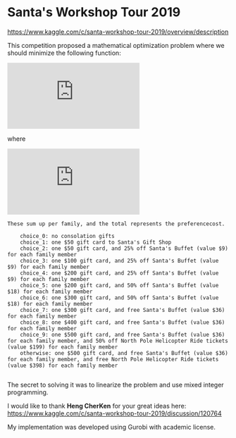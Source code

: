 # Santa's Workshop Tour 2019
https://www.kaggle.com/c/santa-workshop-tour-2019/overview/description

This competition proposed a mathematical optimization problem where we should minimize the following function:

![equation](https://latex.codecogs.com/gif.latex?score%20%3D%20preference%20%5C%3A%20cost%20&plus;%20accounting%5C%3A%20penalty)

where

![equation](https://latex.codecogs.com/gif.latex?accounting%5C%3A%20penalty%20%3D%20%5Csum_%7Bd%3D100%7D%5E%7B1%7D%20%5Cfrac%7B%28N_%7Bd%7D%20-%20125%29%7D%7B400%7D%20%7BN_d%7D%5E%7B%28%20%5Cfrac%7B1%7D%7B2%7D%20&plus;%20%5Cfrac%7B%5Clvert%20N_d%20-%20N_%7Bd&plus;1%7D%20%5Crvert%20%7D%7B50%7D%20%29%7D)

```
These sum up per family, and the total represents the preferencecost.

    choice_0: no consolation gifts
    choice_1: one $50 gift card to Santa's Gift Shop
    choice_2: one $50 gift card, and 25% off Santa's Buffet (value $9) for each family member
    choice_3: one $100 gift card, and 25% off Santa's Buffet (value $9) for each family member
    choice_4: one $200 gift card, and 25% off Santa's Buffet (value $9) for each family member
    choice_5: one $200 gift card, and 50% off Santa's Buffet (value $18) for each family member
    choice_6: one $300 gift card, and 50% off Santa's Buffet (value $18) for each family member
    choice_7: one $300 gift card, and free Santa's Buffet (value $36) for each family member
    choice_8: one $400 gift card, and free Santa's Buffet (value $36) for each family member
    choice_9: one $500 gift card, and free Santa's Buffet (value $36) for each family member, and 50% off North Pole Helicopter Ride tickets (value $199) for each family member
    otherwise: one $500 gift card, and free Santa's Buffet (value $36) for each family member, and free North Pole Helicopter Ride tickets (value $398) for each family member
    
```
The secret to solving it was to linearize the problem and use mixed integer programming.

I would like to thank **Heng CherKen** for your great ideas here: https://www.kaggle.com/c/santa-workshop-tour-2019/discussion/120764

My implementation was developed using Gurobi with academic license.
